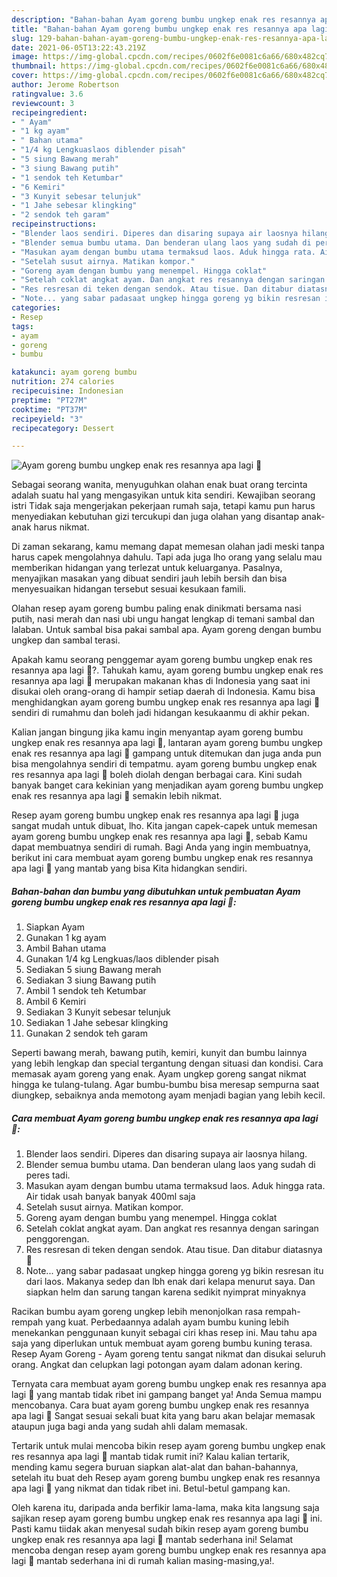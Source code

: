 ```yaml
---
description: "Bahan-bahan Ayam goreng bumbu ungkep enak res resannya apa lagi 🤣 Sederhana dan Mudah Dibuat"
title: "Bahan-bahan Ayam goreng bumbu ungkep enak res resannya apa lagi 🤣 Sederhana dan Mudah Dibuat"
slug: 129-bahan-bahan-ayam-goreng-bumbu-ungkep-enak-res-resannya-apa-lagi-sederhana-dan-mudah-dibuat
date: 2021-06-05T13:22:43.219Z
image: https://img-global.cpcdn.com/recipes/0602f6e0081c6a66/680x482cq70/ayam-goreng-bumbu-ungkep-enak-res-resannya-apa-lagi-🤣-foto-resep-utama.jpg
thumbnail: https://img-global.cpcdn.com/recipes/0602f6e0081c6a66/680x482cq70/ayam-goreng-bumbu-ungkep-enak-res-resannya-apa-lagi-🤣-foto-resep-utama.jpg
cover: https://img-global.cpcdn.com/recipes/0602f6e0081c6a66/680x482cq70/ayam-goreng-bumbu-ungkep-enak-res-resannya-apa-lagi-🤣-foto-resep-utama.jpg
author: Jerome Robertson
ratingvalue: 3.6
reviewcount: 3
recipeingredient:
- " Ayam"
- "1 kg ayam"
- " Bahan utama"
- "1/4 kg Lengkuaslaos diblender pisah"
- "5 siung Bawang merah"
- "3 siung Bawang putih"
- "1 sendok teh Ketumbar"
- "6 Kemiri"
- "3 Kunyit sebesar telunjuk"
- "1 Jahe sebesar klingking"
- "2 sendok teh garam"
recipeinstructions:
- "Blender laos sendiri. Diperes dan disaring supaya air laosnya hilang."
- "Blender semua bumbu utama. Dan benderan ulang laos yang sudah di peres tadi."
- "Masukan ayam dengan bumbu utama termaksud laos. Aduk hingga rata. Air tidak usah banyak banyak 400ml saja"
- "Setelah susut airnya. Matikan kompor."
- "Goreng ayam dengan bumbu yang menempel. Hingga coklat"
- "Setelah coklat angkat ayam. Dan angkat res resannya dengan saringan penggorengan."
- "Res resresan di teken dengan sendok. Atau tisue. Dan ditabur diatasnya 🤣"
- "Note... yang sabar padasaat ungkep hingga goreng yg bikin resresan itu dari laos. Makanya sedep dan lbh enak dari kelapa menurut saya. Dan siapkan helm dan sarung tangan karena sedikit nyimprat minyaknya"
categories:
- Resep
tags:
- ayam
- goreng
- bumbu

katakunci: ayam goreng bumbu 
nutrition: 274 calories
recipecuisine: Indonesian
preptime: "PT27M"
cooktime: "PT37M"
recipeyield: "3"
recipecategory: Dessert

---
```



![Ayam goreng bumbu ungkep enak res resannya apa lagi 🤣](https://img-global.cpcdn.com/recipes/0602f6e0081c6a66/680x482cq70/ayam-goreng-bumbu-ungkep-enak-res-resannya-apa-lagi-🤣-foto-resep-utama.jpg)

Sebagai seorang wanita, menyuguhkan olahan enak buat orang tercinta adalah suatu hal yang mengasyikan untuk kita sendiri. Kewajiban seorang istri Tidak saja mengerjakan pekerjaan rumah saja, tetapi kamu pun harus menyediakan kebutuhan gizi tercukupi dan juga olahan yang disantap anak-anak harus nikmat.

Di zaman  sekarang, kamu memang dapat memesan olahan jadi meski tanpa harus capek mengolahnya dahulu. Tapi ada juga lho orang yang selalu mau memberikan hidangan yang terlezat untuk keluarganya. Pasalnya, menyajikan masakan yang dibuat sendiri jauh lebih bersih dan bisa menyesuaikan hidangan tersebut sesuai kesukaan famili. 

Olahan resep ayam goreng bumbu paling enak dinikmati bersama nasi putih, nasi merah dan nasi ubi ungu hangat lengkap di temani sambal dan lalaban. Untuk sambal bisa pakai sambal apa. Ayam goreng dengan bumbu ungkep dan sambal terasi.

Apakah kamu seorang penggemar ayam goreng bumbu ungkep enak res resannya apa lagi 🤣?. Tahukah kamu, ayam goreng bumbu ungkep enak res resannya apa lagi 🤣 merupakan makanan khas di Indonesia yang saat ini disukai oleh orang-orang di hampir setiap daerah di Indonesia. Kamu bisa menghidangkan ayam goreng bumbu ungkep enak res resannya apa lagi 🤣 sendiri di rumahmu dan boleh jadi hidangan kesukaanmu di akhir pekan.

Kalian jangan bingung jika kamu ingin menyantap ayam goreng bumbu ungkep enak res resannya apa lagi 🤣, lantaran ayam goreng bumbu ungkep enak res resannya apa lagi 🤣 gampang untuk ditemukan dan juga anda pun bisa mengolahnya sendiri di tempatmu. ayam goreng bumbu ungkep enak res resannya apa lagi 🤣 boleh diolah dengan berbagai cara. Kini sudah banyak banget cara kekinian yang menjadikan ayam goreng bumbu ungkep enak res resannya apa lagi 🤣 semakin lebih nikmat.

Resep ayam goreng bumbu ungkep enak res resannya apa lagi 🤣 juga sangat mudah untuk dibuat, lho. Kita jangan capek-capek untuk memesan ayam goreng bumbu ungkep enak res resannya apa lagi 🤣, sebab Kamu dapat membuatnya sendiri di rumah. Bagi Anda yang ingin membuatnya, berikut ini cara membuat ayam goreng bumbu ungkep enak res resannya apa lagi 🤣 yang mantab yang bisa Kita hidangkan sendiri.

<!--inarticleads1-->

##### Bahan-bahan dan bumbu yang dibutuhkan untuk pembuatan Ayam goreng bumbu ungkep enak res resannya apa lagi 🤣:

1. Siapkan  Ayam
1. Gunakan 1 kg ayam
1. Ambil  Bahan utama
1. Gunakan 1/4 kg Lengkuas/laos diblender pisah
1. Sediakan 5 siung Bawang merah
1. Sediakan 3 siung Bawang putih
1. Ambil 1 sendok teh Ketumbar
1. Ambil 6 Kemiri
1. Sediakan 3 Kunyit sebesar telunjuk
1. Sediakan 1 Jahe sebesar klingking
1. Gunakan 2 sendok teh garam


Seperti bawang merah, bawang putih, kemiri, kunyit dan bumbu lainnya yang lebih lengkap dan special tergantung dengan situasi dan kondisi. Cara memasak ayam goreng yang enak. Ayam ungkep goreng sangat nikmat hingga ke tulang-tulang. Agar bumbu-bumbu bisa meresap sempurna saat diungkep, sebaiknya anda memotong ayam menjadi bagian yang lebih kecil. 

<!--inarticleads2-->

##### Cara membuat Ayam goreng bumbu ungkep enak res resannya apa lagi 🤣:

1. Blender laos sendiri. Diperes dan disaring supaya air laosnya hilang.
1. Blender semua bumbu utama. Dan benderan ulang laos yang sudah di peres tadi.
1. Masukan ayam dengan bumbu utama termaksud laos. Aduk hingga rata. Air tidak usah banyak banyak 400ml saja
1. Setelah susut airnya. Matikan kompor.
1. Goreng ayam dengan bumbu yang menempel. Hingga coklat
1. Setelah coklat angkat ayam. Dan angkat res resannya dengan saringan penggorengan.
1. Res resresan di teken dengan sendok. Atau tisue. Dan ditabur diatasnya 🤣
1. Note... yang sabar padasaat ungkep hingga goreng yg bikin resresan itu dari laos. Makanya sedep dan lbh enak dari kelapa menurut saya. Dan siapkan helm dan sarung tangan karena sedikit nyimprat minyaknya


Racikan bumbu ayam goreng ungkep lebih menonjolkan rasa rempah-rempah yang kuat. Perbedaannya adalah ayam bumbu kuning lebih menekankan penggunaan kunyit sebagai ciri khas resep ini. Mau tahu apa saja yang diperlukan untuk membuat ayam goreng bumbu kuning terasa. Resep Ayam Goreng - Ayam goreng tentu sangat nikmat dan disukai seluruh orang. Angkat dan celupkan lagi potongan ayam dalam adonan kering. 

Ternyata cara membuat ayam goreng bumbu ungkep enak res resannya apa lagi 🤣 yang mantab tidak ribet ini gampang banget ya! Anda Semua mampu mencobanya. Cara buat ayam goreng bumbu ungkep enak res resannya apa lagi 🤣 Sangat sesuai sekali buat kita yang baru akan belajar memasak ataupun juga bagi anda yang sudah ahli dalam memasak.

Tertarik untuk mulai mencoba bikin resep ayam goreng bumbu ungkep enak res resannya apa lagi 🤣 mantab tidak rumit ini? Kalau kalian tertarik, mending kamu segera buruan siapkan alat-alat dan bahan-bahannya, setelah itu buat deh Resep ayam goreng bumbu ungkep enak res resannya apa lagi 🤣 yang nikmat dan tidak ribet ini. Betul-betul gampang kan. 

Oleh karena itu, daripada anda berfikir lama-lama, maka kita langsung saja sajikan resep ayam goreng bumbu ungkep enak res resannya apa lagi 🤣 ini. Pasti kamu tiidak akan menyesal sudah bikin resep ayam goreng bumbu ungkep enak res resannya apa lagi 🤣 mantab sederhana ini! Selamat mencoba dengan resep ayam goreng bumbu ungkep enak res resannya apa lagi 🤣 mantab sederhana ini di rumah kalian masing-masing,ya!.

